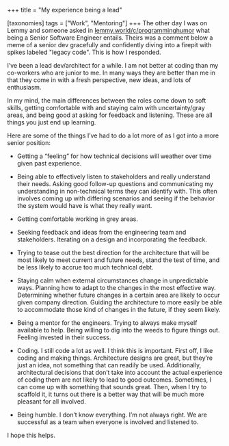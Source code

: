 +++
title = "My experience being a lead"

[taxonomies]
tags = ["Work", "Mentoring"]
+++
The other day I was on Lemmy and someone asked in [lemmy.world/c/programminghumor](https://lemmy.world/c/programminghumor) what being a Senior Software Engineer entails. Theirs was a comment below a meme of a senior dev gracefully and confidently diving into a firepit with spikes labeled "legacy code". This is how I responded.
<!--more-->

I’ve been a lead dev/architect for a while. I am not better at coding than my co-workers who are junior to me. In many ways they are better than me in that they come in with a fresh perspective, new ideas, and lots of enthusiasm.

In my mind, the main differences between the roles come down to soft skills, getting comfortable with and staying calm with uncertainty/gray areas, and being good at asking for feedback and listening. These are all things you just end up learning.

Here are some of the things I’ve had to do a lot more of as I got into a more senior position:

* Getting a “feeling” for how technical decisions will weather over time given past experience.

* Being able to effectively listen to stakeholders and really understand their needs. Asking good follow-up questions and communicating my understanding in non-technical terms they can identify with. This often involves coming up with differing scenarios and seeing if the behavior the system would have is what they really want. 

* Getting comfortable working in grey areas. 

* Seeking feedback and ideas from the engineering team and stakeholders. Iterating on a design and incorporating the feedback. 

* Trying to tease out the best direction for the architecture that will be most likely to meet current and future needs, stand the test of time, and be less likely to accrue too much technical debt. 

* Staying calm when external circumstances change in unpredictable ways. Planning how to adapt to the changes in the most effective way. Determining whether future changes in a certain area are likely to occur given company direction. Guiding the architecture to more easily be able to accommodate those kind of changes in the future, if they seem likely. 

* Being a mentor for the engineers. Trying to always make myself available to help. Being willing to dig into the weeds to figure things out. Feeling invested in their success. 

* Coding. I still code a lot as well. I think this is important. First off, I like coding and making things. Architecture designs are great, but they’re just an idea, not something that can readily be used. Additionally, architectural decisions that don’t take into account the actual experience of coding them are not likely to lead to good outcomes. Sometimes, I can come up with something that sounds great. Then, when I try to scaffold it, it turns out there is a better way that will be much more pleasant for all involved.

* Being humble. I don’t know everything. I’m not always right. We are successful as a team when everyone is involved and listened to. 

I hope this helps.

